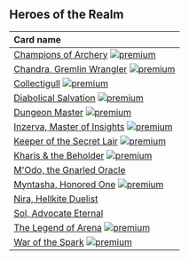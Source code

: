 ## Heroes of the Realm

| Card name |
| :-------- |
| [Champions of Archery](https://github.com/mtgenius/uncube/raw/master/cards/heroes-of-the-realm/champions-of-archery.png) [![premium](https://user-images.githubusercontent.com/343837/83360751-a631d080-a338-11ea-80c6-110971103bf4.png)](https://github.com/mtgenius/uncube) |
| [Chandra, Gremlin Wrangler](https://github.com/mtgenius/uncube/raw/master/cards/heroes-of-the-realm/chandra-gremlin-wrangler.png) [![premium](https://user-images.githubusercontent.com/343837/83360751-a631d080-a338-11ea-80c6-110971103bf4.png)](https://github.com/mtgenius/uncube) |
| [Collectigull](https://github.com/mtgenius/uncube/raw/master/cards/heroes-of-the-realm/collectigull.png) [![premium](https://user-images.githubusercontent.com/343837/83360751-a631d080-a338-11ea-80c6-110971103bf4.png)](https://github.com/mtgenius/uncube) |
| [Diabolical Salvation](https://github.com/mtgenius/uncube/raw/master/cards/heroes-of-the-realm/diabolical-salvation.png) [![premium](https://user-images.githubusercontent.com/343837/83360751-a631d080-a338-11ea-80c6-110971103bf4.png)](https://github.com/mtgenius/uncube) |
| [Dungeon Master](https://github.com/mtgenius/uncube/raw/master/cards/heroes-of-the-realm/dungeon-master.png) [![premium](https://user-images.githubusercontent.com/343837/83360751-a631d080-a338-11ea-80c6-110971103bf4.png)](https://github.com/mtgenius/uncube) |
| [Inzerva, Master of Insights](https://github.com/mtgenius/uncube/raw/master/cards/heroes-of-the-realm/inzerva-master-of-insights.png) [![premium](https://user-images.githubusercontent.com/343837/83360751-a631d080-a338-11ea-80c6-110971103bf4.png)](https://github.com/mtgenius/uncube) |
| [Keeper of the Secret Lair](https://github.com/mtgenius/uncube/raw/master/cards/heroes-of-the-realm/keeper-of-the-secret-lair.png) [![premium](https://user-images.githubusercontent.com/343837/83360751-a631d080-a338-11ea-80c6-110971103bf4.png)](https://github.com/mtgenius/uncube) |
| [Kharis & the Beholder](https://github.com/mtgenius/uncube/raw/master/cards/heroes-of-the-realm/kharis-the-beholder.png) [![premium](https://user-images.githubusercontent.com/343837/83360751-a631d080-a338-11ea-80c6-110971103bf4.png)](https://github.com/mtgenius/uncube) |
| [M'Odo, the Gnarled Oracle](https://github.com/mtgenius/uncube/raw/master/cards/heroes-of-the-realm/modo-the-gnarled-oracle.png) |
| [Myntasha, Honored One](https://github.com/mtgenius/uncube/raw/master/cards/heroes-of-the-realm/myntasha-honored-one.png) [![premium](https://user-images.githubusercontent.com/343837/83360751-a631d080-a338-11ea-80c6-110971103bf4.png)](https://github.com/mtgenius/uncube) |
| [Nira, Hellkite Duelist](https://github.com/mtgenius/uncube/raw/master/cards/heroes-of-the-realm/nira-hellkite-duelist.png) |
| [Sol, Advocate Eternal](https://github.com/mtgenius/uncube/raw/master/cards/heroes-of-the-realm/sol-advocate-eternal.png) |
| [The Legend of Arena](https://github.com/mtgenius/uncube/raw/master/cards/heroes-of-the-realm/the-legend-of-arena.png) [![premium](https://user-images.githubusercontent.com/343837/83360751-a631d080-a338-11ea-80c6-110971103bf4.png)](https://github.com/mtgenius/uncube) |
| [War of the Spark](https://github.com/mtgenius/uncube/raw/master/cards/heroes-of-the-realm/war-of-the-spark.png) [![premium](https://user-images.githubusercontent.com/343837/83360751-a631d080-a338-11ea-80c6-110971103bf4.png)](https://github.com/mtgenius/uncube) |

